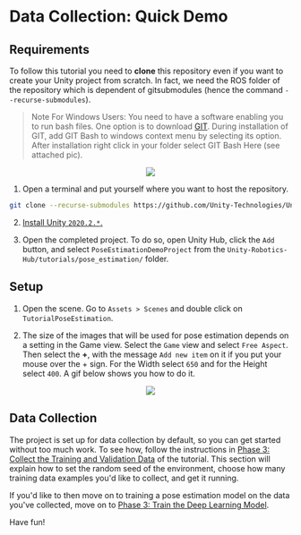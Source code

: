 # Data Collection: Quick Demo

## <a name="reqs">Requirements</a>

To follow this tutorial you need to **clone** this repository even if you want to create your Unity project from scratch. In fact, we need the ROS folder of the repository which is dependent of gitsubmodules (hence the command `--recurse-submodules`). 


>Note For Windows Users:
You need to have a software enabling you to run bash files. One option is to download [GIT](https://git-scm.com/downloads). During installation of GIT, add GIT Bash to windows context menu by selecting its option. After installation right click in your folder select GIT Bash Here (see attached pic). 
<p align="center">
<img src="Images/0_GIT_installed.png"/>
</p>


1. Open a terminal and put yourself where you want to host the repository. 
```bash
git clone --recurse-submodules https://github.com/Unity-Technologies/Unity-Robotics-Hub.git
```

2. [Install Unity `2020.2.*`.](install_unity.md)

3. Open the completed project. To do so, open Unity Hub, click the `Add` button, and select `PoseEstimationDemoProject` from the `Unity-Robotics-Hub/tutorials/pose_estimation/` folder. 

## <a name='setup'>Setup</a>

1. Open the scene. Go to `Assets > Scenes` and double click on `TutorialPoseEstimation`. 

2. The size of the images that will be used for pose estimation depends on a setting in the Game view. Select the `Game` view and select `Free Aspect`. Then select the **+**, with the message `Add new item` on it if you put your mouse over the + sign. For the Width select `650` and for the Height select `400`. A gif below shows you how to do it. 

<p align="center">
<img src="Gifs/2_aspect_ratio.gif"/>
</p>

## <a name="data-collection">Data Collection</a>
The project is set up for data collection by default, so you can get started without too much work. To see how,
follow the instructions in [Phase 3: Collect the Training and Validation Data](3_data_collection_model_training.md#step-1) of the tutorial. This section will explain how to set the random seed of the environment, choose how many training data examples you'd like to collect, and get it running. 

If you'd like to then move on to training a pose estimation model on the data you've collected, move on to [Phase 3: Train the Deep Learning Model](3_data_collection_model_training.md#step-2). 

Have fun!
